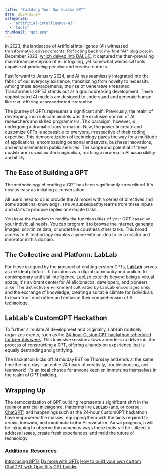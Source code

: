 ```yaml
---
title: "Building Your Own Custom GPT"
date: 2024-01-24
categories: 
  - "artificial-intelligence-ai"
  - "tools"
thumbnail: "gpt.png"
---
```


In 2023, the landscape of Artificial Intelligence (AI) witnessed transformative advancements. Reflecting back to my first "AI" blog post in December 2022, [which delved into DALL-E](https://quadraticgames.com/hello-dall·e/), it captured the then-prevailing mainstream perception of AI: intriguing, yet somewhat whimsical tools capable of producing peculiar and creative outputs.

Fast forward to January 2024, and AI has seamlessly integrated into the fabric of our everyday existence, transitioning from novelty to necessity. Among these advancements, the rise of Generative Pretrained Transformers (GPTs) stands out as a groundbreaking development. These sophisticated AI models are designed to understand and generate human-like text, offering unprecedented interaction.

The journey of GPTs represents a significant shift. Previously, the realm of developing such intricate models was the exclusive domain of AI researchers and skilled programmers. This paradigm, however, is undergoing a dramatic transformation. Now, the power to create and customize GPTs is accessible to everyone, irrespective of their coding expertise. This democratization of technology paves the way for a multitude of applications, encompassing personal endeavors, business innovations, and enhancements in public services. The scope and potential of these models are as vast as the imagination, marking a new era in AI accessibility and utility.

## The Ease of Building a GPT

The methodology of crafting a GPT has been significantly streamlined. It's now as easy as initiating a conversation.

All users need to do is provide the AI model with a series of directives and some additional knowledge. The AI subsequently learns from these inputs and starts to produce replies or execute tasks.

You have the freedom to modify the functionalities of your GPT based on your individual needs. You can program it to browse the internet, generate images, scrutinize data, or undertake countless other tasks. This broad access to AI technology enables anyone with an idea to be a creator and innovator in this domain.

## The Collective and Platform: LabLab

For those intrigued by the prospect of crafting custom GPTs, **[LabLab](https://lablab.ai)** serves as the ideal platform. It functions as a digital community and podium for contemporary artificial intelligence. LabLab extends beyond being a virtual space; it's a vibrant center for AI aficionados, developers, and pioneers alike. The distinctive environment cultivated by LabLab encourages unity and the exchange of knowledge, creating a suitable climate for individuals to learn from each other and enhance their comprehension of AI technology.

## LabLab's CustomGPT Hackathon

To further stimulate AI development and originality, LabLab routinely organizes events, such as the [24-hour CustomGPT hackathon scheduled for later this week](https://lablab.ai/event/create-your-custom-gpts). This intensive session allows attendees to delve into the process of constructing a GPT, offering a hands-on experience that is equally demanding and gratifying.

The hackathon kicks off at midday EST on Thursday and ends at the same time the next day - an entire 24 hours of creativity, troubleshooting, and teamwork! It's an ideal chance for anyone keen on immersing themselves in the realm of GPT building.

## Wrapping Up

The democratization of GPT building represents a significant shift in the realm of artificial intelligence. Platforms like LabLab (and, of course, [ChatGPT](https://chat.openai.com)) and happenings such as the 24-hour CustomGPT hackathon have empowered the masses, equipping them with the tools required to create, innovate, and contribute to the AI revolution. As we progress, it will be intriguing to observe the numerous ways these tools will be utilized to address issues, create fresh experiences, and mold the future of technology.

### Additional Resources

[Introducing GPTs](https://openai.com/blog/introducing-gpts) [Do more with GPTs](https://openai.com/chatgpt#do-more-with-gpts) [How to build your own custom ChatGPT with OpenAI's GPT builder](https://zapier.com/blog/custom-chatgpt/)
